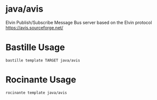 # java/avis
Elvin Publish/Subscribe Message Bus server based on the Elvin protocol
https://avis.sourceforge.net/

# Bastille Usage
```shell
bastille template TARGET java/avis
```

# Rocinante Usage
```shell
rocinante template java/avis
```
